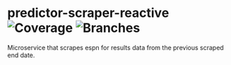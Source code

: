 # predictor-scraper-reactive ![Coverage](https://github.com/timoj58/predictor-reactive/tree/master/.github/badges/scraper-coverage.svg) ![Branches](https://github.com/timoj58/predictor-reactive/tree/master/.github/badges/scraper-branches.svg)

Microservice that scrapes espn for results data from the previous scraped end date.
